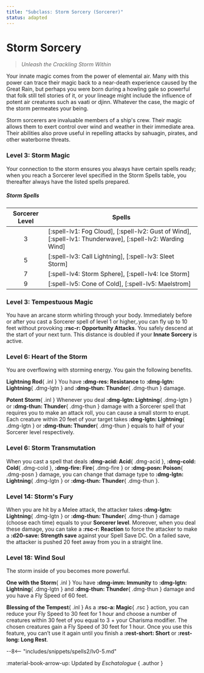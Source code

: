 ```yaml
---
title: "Subclass: Storm Sorcery (Sorcerer)"
status: adapted
---
```


<p style="display:none">
Unleash the Crackling Storm Within
</p>

# Storm Sorcery

> *Unleash the Crackling Storm Within*

Your innate magic comes from the power of elemental air. Many with this power can trace their magic back to a near-death experience caused by the Great Rain, but perhaps you were born during a howling gale so powerful that folk still tell stories of it, or your lineage might include the influence of potent air creatures such as vaati or djinn. Whatever the case, the magic of the storm permeates your being.

Storm sorcerers are invaluable members of a ship's crew. Their magic allows them to exert control over wind and weather in their immediate area. Their abilities also prove useful in repelling attacks by sahuagin, pirates, and other waterborne threats.

### Level 3: Storm Magic

Your connection to the storm ensures you always have certain spells ready; when you reach a Sorcerer level specified in the Storm Spells table, you thereafter always have the listed spells prepared.

##### Storm Spells

| Sorcerer Level | Spells |
|:-:|---|
| 3 | [:spell-lv1: Fog Cloud], [:spell-lv2: Gust of Wind], [:spell-lv1: Thunderwave], [:spell-lv2: Warding Wind] |
| 5 | [:spell-lv3: Call Lightning], [:spell-lv3: Sleet Storm] |
| 7 | [:spell-lv4: Storm Sphere], [:spell-lv4: Ice Storm] |
| 9 | [:spell-lv5: Cone of Cold], [:spell-lv5: Maelstrom] |

### Level 3: Tempestuous Magic

You have an arcane storm whirling through your body. Immediately before or after you cast a Sorcerer spell of level 1 or higher,.you can fly up to 10 feet without provoking **:rsc-r: Opportunity Attacks**. You safely descend at the start of your next turn. This distance is doubled if your **Innate Sorcery** is active.

### Level 6: Heart of the Storm

You are overflowing with storming energy. You gain the following benefits.

**Lightning Rod**{ .inl } You have **:dmg-res: Resistance** to **:dmg-lgtn: Lightning**{ .dmg-lgtn } and **:dmg-thun: Thunder**{ .dmg-thun } damage.

**Potent Storm**{ .inl } Whenever you deal **:dmg-lgtn: Lightning**{ .dmg-lgtn } or **:dmg-thun: Thunder**{ .dmg-thun } damage with a Sorcerer spell that requires you to make an attack roll, you can cause a small storm to erupt. Each creature within 20 feet of your target takes **:dmg-lgtn: Lightning**{ .dmg-lgtn } or **:dmg-thun: Thunder**{ .dmg-thun } equals to half of your Sorcerer level respectively.

### Level 6: Storm Transmutation

When you cast a spell that deals **:dmg-acid: Acid**{ .dmg-acid }, **:dmg-cold: Cold**{ .dmg-cold }, **:dmg-fire: Fire**{ .dmg-fire } or **:dmg-posn: Poison**{ .dmg-posn } damage, you can change that damage type to **:dmg-lgtn: Lightning**{ .dmg-lgtn } or **:dmg-thun: Thunder**{ .dmg-thun }.

### Level 14: Storm's Fury

When you are hit by a Melee attack, the attacker takes **:dmg-lgtn: Lightning**{ .dmg-lgtn } or **:dmg-thun: Thunder**{ .dmg-thun } damage (choose each time) equals to your **Sorcerer level**. Moreover, when you deal these damage, you can take a **:rsc-r: Reaction** to force the attacker to make a **:d20-save: Strength save** against your Spell Save DC. On a failed save, the attacker is pushed 20 feet away from you in a straight line.

### Level 18: Wind Soul

The storm inside of you becomes more powerful.

**One with the Storm**{ .inl } You have **:dmg-imm: Immunity** to **:dmg-lgtn: Lightning**{ .dmg-lgtn } and **:dmg-thun: Thunder**{ .dmg-thun } damage and you have a Fly Speed of 60 feet.

**Blessing of the Tempest**{ .inl } As a **:rsc-a: Magic**{ .rsc } action, you can reduce your Fly Speed to 30 feet for 1 hour and choose a number of creatures within 30 feet of you equal to 3 + your Charisma modifier. The chosen creatures gain a Fly Speed of 30 feet for 1 hour. Once you use this feature, you can’t use it again until you finish a **:rest-short: Short** or **:rest-long: Long Rest**.

--8<-- "includes/snippets/spells2/lv0-5.md"

:material-book-arrow-up: Updated by *Eschatologue*
{ .author }